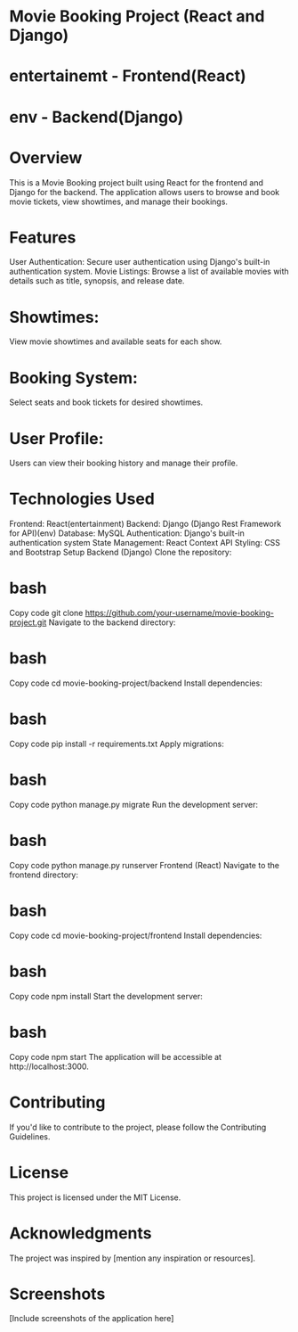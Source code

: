 # Movie Booking Project (React and Django)


 # entertainemt - Frontend(React)
 
 # env - Backend(Django)


# Overview


This is a Movie Booking project built using React for the frontend and Django for the backend. The application allows users to browse and book movie tickets, view showtimes, and manage their bookings.

# Features

User Authentication: Secure user authentication using Django's built-in authentication system.
Movie Listings: Browse a list of available movies with details such as title, synopsis, and release date.
# Showtimes: 
View movie showtimes and available seats for each show.
# Booking System:
Select seats and book tickets for desired showtimes.
# User Profile: 
Users can view their booking history and manage their profile.
# Technologies Used

Frontend: React(entertainment)
Backend: Django (Django Rest Framework for API)(env)
Database: MySQL
Authentication: Django's built-in authentication system
State Management: React Context API
Styling: CSS and Bootstrap
Setup
Backend (Django)
Clone the repository:

# bash
Copy code
git clone https://github.com/your-username/movie-booking-project.git
Navigate to the backend directory:

# bash
Copy code
cd movie-booking-project/backend
Install dependencies:

# bash
Copy code
pip install -r requirements.txt
Apply migrations:

# bash
Copy code
python manage.py migrate
Run the development server:

# bash
Copy code
python manage.py runserver
Frontend (React)
Navigate to the frontend directory:

# bash
Copy code
cd movie-booking-project/frontend
Install dependencies:

# bash
Copy code
npm install
Start the development server:

# bash
Copy code
npm start
The application will be accessible at http://localhost:3000.

# Contributing
If you'd like to contribute to the project, please follow the Contributing Guidelines.

# License
This project is licensed under the MIT License.

# Acknowledgments
The project was inspired by [mention any inspiration or resources].

# Screenshots
[Include screenshots of the application here]
